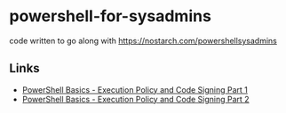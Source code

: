 # powershell-for-sysadmins
code written to go along with https://nostarch.com/powershellsysadmins
## Links
- [PowerShell Basics - Execution Policy and Code Signing Part 1](https://www.darkoperator.com/blog/2013/3/5/powershell-basics-execution-policy-part-1.html)
- [PowerShell Basics - Execution Policy and Code Signing Part 2](https://www.darkoperator.com/blog/2013/3/21/powershell-basics-execution-policy-and-code-signing-part-2.html)
